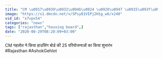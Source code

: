```yaml
---
title: "CM \u0917\u0939\u0932\u094b\u0924 \u0928\u0947 \u0915\u093f\u092f\u093e \u0939\u093e\u0909\u0938\u093f\u0902\u0917 \u092c\u094b\u0930\u094d\u0921 \u0915\u0940 25 \u092a\u0930\u093f\u092f\u094b\u091c\u0928\u093e\u0913\u0902 \u0915\u093e \u0915\u093f\u092f\u093e \u0936\u0941\u092d\u093e\u0930\u0902\u092d"
image: "https://s1.dmcdn.net/v/SPsy81VIPj2H1g_w6/x240"
vid_id: "x7vpx54"
categories: "news"
tags: ["rajasthan","housing board",]
date: "2020-08-29T08:20:09+03:00"
---
```

CM गहलोत ने किया हाउसिंग बोर्ड की 25 परियोजनाओं का किया शुभारंभ  <br>#Rajasthan #AshokGehlot
